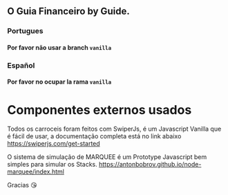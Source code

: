 ## O Guia Financeiro by Guide.

### Portugues

#### Por favor não usar a branch `vanilla`

### Español

#### Por favor no ocupar la rama `vanilla`

# Componentes externos usados

Todos os carroceis foram feitos com SwiperJs, é um Javascript Vanilla que é fácil de usar, a documentação completa está no link abaixo
https://swiperjs.com/get-started

O sistema de simulação de MARQUEE é um Prototype Javascript bem simples para simular os Stacks.
https://antonbobrov.github.io/node-marquee/index.html

Gracias 😘
